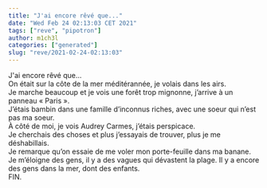 ```yaml
---
title: "J'ai encore rêvé que..."
date: "Wed Feb 24 02:13:03 CET 2021"
tags: ["reve", "pipotron"]
author: m1ch3l
categories: ["generated"]
slug: "reve/2021-02-24-02:13:03"
---
```


J'ai encore rêvé que...<br>
On était sur la côte de la mer méditérannée, je volais dans les airs.<br>
Je marche beaucoup et je vois une forêt trop mignonne, j’arrive à un panneau « Paris ».<br>
J’étais bambin dans une famille d’inconnus riches, avec une soeur qui n’est pas ma soeur.<br>
À côté de moi, je vois Audrey Carmes, j’étais perspicace.<br>
Je cherchais des choses et plus j’essayais de trouver, plus je me déshabillais.<br>
Je remarque qu’on essaie de me voler mon porte-feuille dans ma banane. Je m’éloigne des gens, il y a des vagues qui dévastent la plage. Il y a encore des gens dans la mer, dont des enfants.<br>
FIN.<br>
